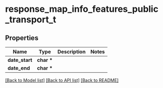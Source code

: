 # response_map_info_features_public_transport_t

## Properties
Name | Type | Description | Notes
------------ | ------------- | ------------- | -------------
**date_start** | **char \*** |  | 
**date_end** | **char \*** |  | 

[[Back to Model list]](../README.md#documentation-for-models) [[Back to API list]](../README.md#documentation-for-api-endpoints) [[Back to README]](../README.md)


